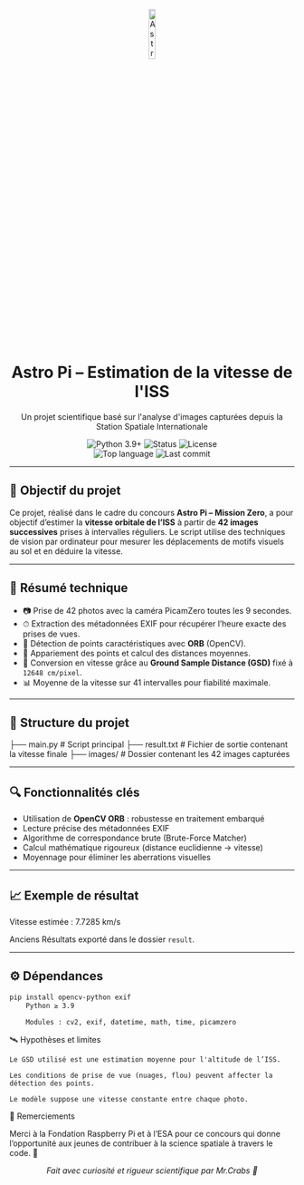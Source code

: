 <p align="center">
  <img src="https://upload.wikimedia.org/wikipedia/commons/thumb/1/1b/Astro_Pi_Logo.svg/512px-Astro_Pi_Logo.svg.png" alt="Astro Pi Logo" width="15%"/>
</p>

<h1 align="center">Astro Pi – Estimation de la vitesse de l'ISS</h1>
<p align="center">Un projet scientifique basé sur l'analyse d'images capturées depuis la Station Spatiale Internationale</p>

<div align="center">
  <img src="https://img.shields.io/badge/python-3.9%2B-blue.svg" alt="Python 3.9+">
  <img src="https://img.shields.io/badge/status-completed-brightgreen" alt="Status">
  <img src="https://img.shields.io/badge/license-MIT-lightgrey" alt="License">
  <br>
  <img src="https://img.shields.io/github/languages/top/MrCrabs/astro-pi-speed" alt="Top language">
  <img src="https://img.shields.io/github/last-commit/MrCrabs/astro-pi-speed" alt="Last commit">
</div>

---

## 🌌 Objectif du projet

Ce projet, réalisé dans le cadre du concours **Astro Pi – Mission Zero**, a pour objectif d’estimer la **vitesse orbitale de l’ISS** à partir de **42 images successives** prises à intervalles réguliers. Le script utilise des techniques de vision par ordinateur pour mesurer les déplacements de motifs visuels au sol et en déduire la vitesse.

---

## 🧠 Résumé technique

- 📷 Prise de 42 photos avec la caméra PicamZero toutes les 9 secondes.
- ⏱ Extraction des métadonnées EXIF pour récupérer l’heure exacte des prises de vues.
- 🧮 Détection de points caractéristiques avec **ORB** (OpenCV).
- 🧲 Appariement des points et calcul des distances moyennes.
- 🚀 Conversion en vitesse grâce au **Ground Sample Distance (GSD)** fixé à `12648 cm/pixel`.
- 📊 Moyenne de la vitesse sur 41 intervalles pour fiabilité maximale.

---

## 📂 Structure du projet
├── main.py # Script principal
├── result.txt # Fichier de sortie contenant la vitesse finale
├── images/ # Dossier contenant les 42 images capturées


---

## 🔍 Fonctionnalités clés

- Utilisation de **OpenCV ORB** : robustesse en traitement embarqué
- Lecture précise des métadonnées EXIF
- Algorithme de correspondance brute (Brute-Force Matcher)
- Calcul mathématique rigoureux (distance euclidienne → vitesse)
- Moyennage pour éliminer les aberrations visuelles

---

## 📈 Exemple de résultat
Vitesse estimée : 7.7285 km/s

Anciens Résultats exporté dans le dossier `result`.

---

## ⚙️ Dépendances

```bash
pip install opencv-python exif
    Python ≥ 3.9

    Modules : cv2, exif, datetime, math, time, picamzero
```
🛰️ Hypothèses et limites

    Le GSD utilisé est une estimation moyenne pour l'altitude de l’ISS.

    Les conditions de prise de vue (nuages, flou) peuvent affecter la détection des points.

    Le modèle suppose une vitesse constante entre chaque photo.

🤝 Remerciements

Merci à la Fondation Raspberry Pi et à l’ESA pour ce concours qui donne l’opportunité aux jeunes de contribuer à la science spatiale à travers le code. 🚀
<p align="center"> <em>Fait avec curiosité et rigueur scientifique par Mr.Crabs 🦀</em> </p> 
